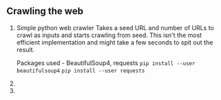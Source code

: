 Crawling the web
----------------

1. Simple python web crawler
   Takes a seed URL and number of URLs to crawl as inputs and starts crawling from seed. This isn't the most efficient implementation and might take a few seconds to spit out the result.

   Packages used - BeautifulSoup4, requests
   <code>pip install --user beautifulsoup4</code>
   <code>pip install --user requests</code>

2. 


3. 
 